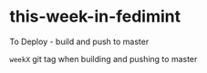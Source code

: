 # this-week-in-fedimint

To Deploy - build and push to master

`weekX` git tag when building and pushing to master
